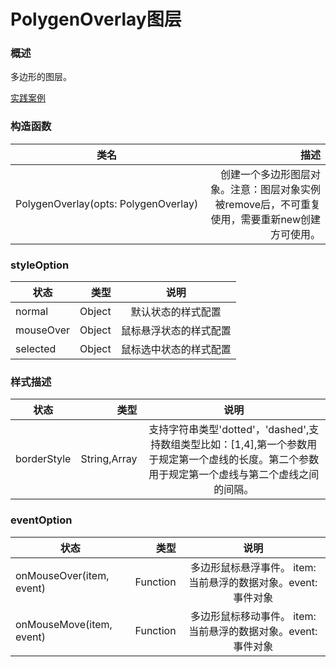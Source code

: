 # PolygenOverlay图层

### 概述

多边形的图层。

[实践案例](https://smartdata.b0.upaiyun.com/inmap/examples/PolygonOverlay2.html ':include :type=iframe width=100% height=600px')


### 构造函数

| 类名        | 描述   |
| --------   | -----:  |
| PolygenOverlay(opts: PolygenOverlay)     | 创建一个多边形图层对象。注意：图层对象实例被remove后，不可重复使用，需要重新new创建方可使用。 |



### styleOption

| 状态        | 类型   |  说明  |
| --------   | -----:  | :----:  |
| normal    | Object |   默认状态的样式配置    |
| mouseOver    | Object |   鼠标悬浮状态的样式配置    |
| selected    | Object |   鼠标选中状态的样式配置    |

### 样式描述

| 状态        | 类型   |  说明  |
| --------   | -----:  | :----:  |
| borderStyle  | String,Array |   支持字符串类型'dotted'，'dashed',支持数组类型比如：[1,4],第一个参数用于规定第一个虚线的长度。第二个参数用于规定第一个虚线与第二个虚线之间的间隔。    |


### eventOption

| 状态        | 类型   |  说明  |
| --------   | -----:  | :----:  |
| onMouseOver(item, event)    | Function |   多边形鼠标悬浮事件。 item:当前悬浮的数据对象。event: 事件对象    |
| onMouseMove(item, event)    | Function |   多边形鼠标移动事件。 item:当前悬浮的数据对象。event: 事件对象    |